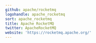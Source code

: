 ```yaml
---
github: apache/rocketmq
logohandle: apache_rocketmq
sort: apache_rocketmq
title: Apache RocketMQ
twitter: ApacheRocketMQ
website: 'https://rocketmq.apache.org/'
---
```

